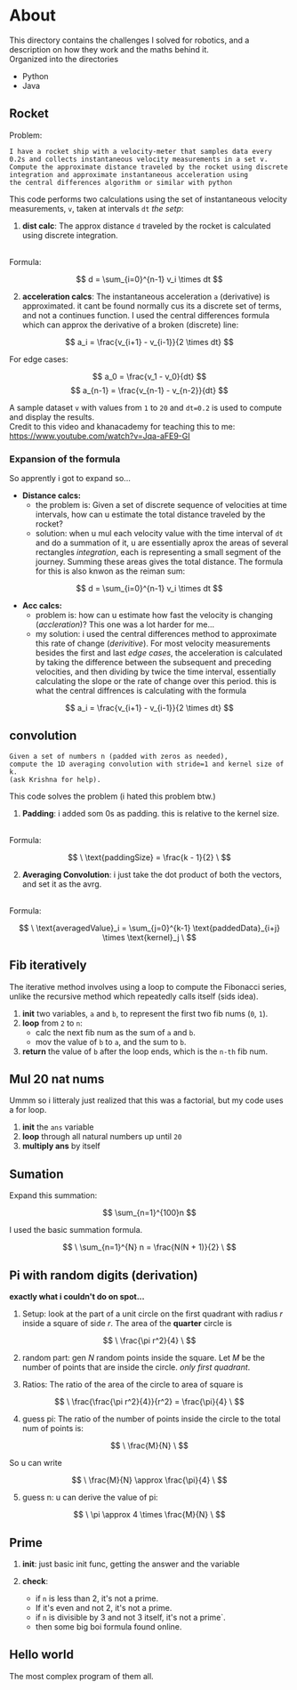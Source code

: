 # About

This directory contains the challenges I solved for robotics, and a description on how they work and the maths behind it.
<br>
Organized into the directories

 - Python
 - Java

## Rocket

Problem: 
```
I have a rocket ship with a velocity-meter that samples data every 
0.2s and collects instantaneous velocity measurements in a set v. 
Compute the approximate distance traveled by the rocket using discrete 
integration and approximate instantaneous acceleration using 
the central differences algorithm or similar with python
```

This code performs two calculations using the set of instantaneous velocity measurements, `v`, taken at intervals `dt` *the setp*:

1. **dist calc**: The approx distance `d` traveled by the rocket is calculated using discrete integration.
<br>
Formula:

$$ d = \sum_{i=0}^{n-1} v_i \times dt $$

2. **acceleration calcs**: The instantaneous acceleration `a` (derivative) is approximated. it cant be found normally cus its a discrete set of terms, and not a continues function. I used the central differences formula which can approx the derivative of a broken (discrete) line:

$$  a_i = \frac{v_{i+1} - v_{i-1}}{2 \times dt} $$

For edge cases:

$$ a_0 = \frac{v_1 - v_0}{dt} $$
$$ a_{n-1} = \frac{v_{n-1} - v_{n-2}}{dt} $$

A sample dataset `v` with values from `1` to `20` and `dt=0.2` is used to compute and display the results.
<br>
Credit to this video and khanacademy for teaching this to me:
<a>https://www.youtube.com/watch?v=Jqa-aFE9-GI</a>


### Expansion of the formula
So apprently i got to expand so...

- **Distance calcs:**
  - the problem is: Given a set of discrete sequence of velocities at time intervals, how can u estimate the total distance traveled by the rocket?
  - solution: when u mul each velocity value with the time interval of `dt` and do a summation of it, u are essentially aprox the areas of several rectangles *integration*, each is representing a small segment of the journey. Summing these areas gives the total distance. The formula for this is also knwon as the reiman sum: 

$$ d = \sum_{i=0}^{n-1} v_i \times dt $$ 
- **Acc calcs:**
  - problem is: how can u estimate how fast the velocity is changing (*accleration*)? This one was a lot harder for me...
  - my solution: i used the central differences method to approximate this rate of change (*derivitive*). For most velocity measurements besides the first and last *edge cases*, the acceleration is calculated by taking the difference between the subsequent and preceding velocities, and then dividing by twice the time interval, essentially calculating the slope or the rate of change over this period. this is what the central diffrences is calculating with the formula 

$$  a_i = \frac{v_{i+1} - v_{i-1}}{2 \times dt} $$
  
## convolution

```
Given a set of numbers n (padded with zeros as needed), 
compute the 1D averaging convolution with stride=1 and kernel size of k. 
(ask Krishna for help).
```

This code solves the problem (i hated this problem btw.)

1. **Padding**: i added som 0s as padding. this is relative to the kernel size.
<br>
Formula:

$$ \ \text{paddingSize} = \frac{k - 1}{2} \ $$

2. **Averaging Convolution**: i just take the dot product of both the vectors, and set it as the avrg.
<br>
Formula:

$$ \ \text{averagedValue}_i = \sum_{j=0}^{k-1} \text{paddedData}_{i+j} \times \text{kernel}_j \ $$


## Fib iteratively

The iterative method involves using a loop to compute the Fibonacci series, unlike the recursive method which repeatedly calls itself (sids idea).

1. **init** two variables, `a` and `b`, to represent the first two fib nums (`0`, `1`).
2. **loop** from `2` to `n`:
   - calc the next fib num as the sum of `a` and `b`.
   - mov the value of `b` to `a`, and the sum to `b`.
3. **return** the value of `b` after the loop ends, which is the `n-th` fib num.

## Mul 20 nat nums
Ummm so i litteraly just realized that this was a factorial, but my code uses a for loop.
1. **init** the `ans` variable
2. **loop** through all natural numbers up until `20`
3. **multiply ans** by itself

## Sumation
Expand this summation:

$$ \sum_{n=1}^{100}n $$ 

I used the basic summation formula. 

$$ \ \sum_{n=1}^{N} n = \frac{N(N + 1)}{2} \ $$

## Pi with random digits (derivation)

**exactly what i couldn't do on spot...**
1. Setup: look at the part of a unit circle on the first quadrant with radius *r* inside a square of side *r*. 
   The area of the **quarter** circle is 

$$ \ \frac{\pi r^2}{4} \ $$

2. random part: 
    gen *N* random points inside the square. 
   Let *M* be the number of points that are inside the circle. *only first quadrant*.

3. Ratios:
   The ratio of the area of the circle to area of square is

$$ \ \frac{\frac{\pi r^2}{4}}{r^2} = \frac{\pi}{4} \ $$

4. guess pi:
The ratio of the number of points inside the circle to the 
total num of points is:

$$ \ \frac{M}{N} \ $$

So u can write  

$$ \ \frac{M}{N} \approx \frac{\pi}{4} \ $$

5. guess n:
u can derive the value of pi:

$$ \ \pi \approx 4 \times \frac{M}{N} \ $$

## Prime

1. **init**:
   just basic init func, getting the answer and the variable

2. **check**:
   - if `n` is less than 2, it's not a prime.
   - If it's even and not 2, it's not a prime.
   - if `n` is divisible by 3 and not 3 itself, it's not a prime`.
   - then some big boi formula found online.

## Hello world

The most complex program of them all.